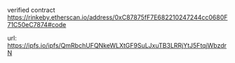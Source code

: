 verified contract
https://rinkeby.etherscan.io/address/0xC87875fF7E682210247244cc0680F71C50eC7874#code

url:
https://ipfs.io/ipfs/QmRbchUFQNkeWLXtGF9SuLJxuTB3LRRjYtJ5FtqjWbzdrN